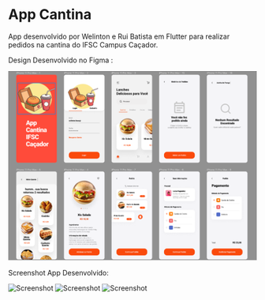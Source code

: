 # App Cantina

App desenvolvido por Welinton e Rui Batista em Flutter para realizar pedidos na cantina do IFSC Campus Caçador.

Design Desenvolvido no Figma :

![Screenshot](Figma.png)

Screenshot App Desenvolvido:

![Screenshot](print-1.png)
![Screenshot](print-2.png)
![Screenshot](print-3.png)
